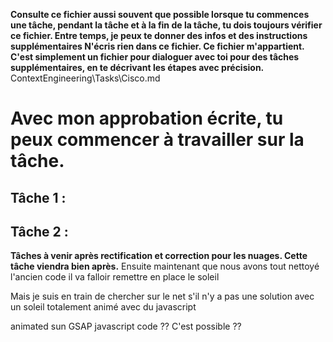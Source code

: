 
**Consulte ce fichier aussi souvent que possible lorsque tu commences une tâche, pendant la tâche et à la fin de la tâche, tu dois toujours vérifier ce fichier. Entre temps, je peux te donner des infos et des instructions supplémentaires N'écris rien dans ce fichier. Ce fichier m'appartient. C'est simplement un fichier pour dialoguer avec toi pour des tâches supplémentaires, en te décrivant les étapes avec précision.**
ContextEngineering\Tasks\Cisco.md


# Avec mon approbation écrite, tu peux commencer à travailler sur la tâche.

**Tâche 1 :**
- 

**Tâche 2 :**
- 































**Tâches à venir après rectification et correction pour les nuages. Cette tâche viendra bien après.** 
Ensuite maintenant que nous avons tout nettoyé l'ancien code il va falloir remettre en place le soleil  

Mais je suis en train de chercher sur le net s'il n'y a pas une solution avec un soleil totalement animé avec du javascript 

animated sun GSAP javascript code ?? C'est possible ??


































































































